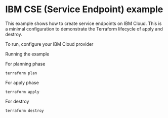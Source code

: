 # IBM CSE (Service Endpoint) example

This example shows how to create service endpoints on IBM Cloud.
This is a minimal configuration to demonstrate the Terraform lifecycle of apply and destroy.


To run, configure your IBM Cloud provider

Running the example

For planning phase

```shell
terraform plan
```

For apply phase

```shell
terraform apply
```

For destroy

```shell
terraform destroy
```
